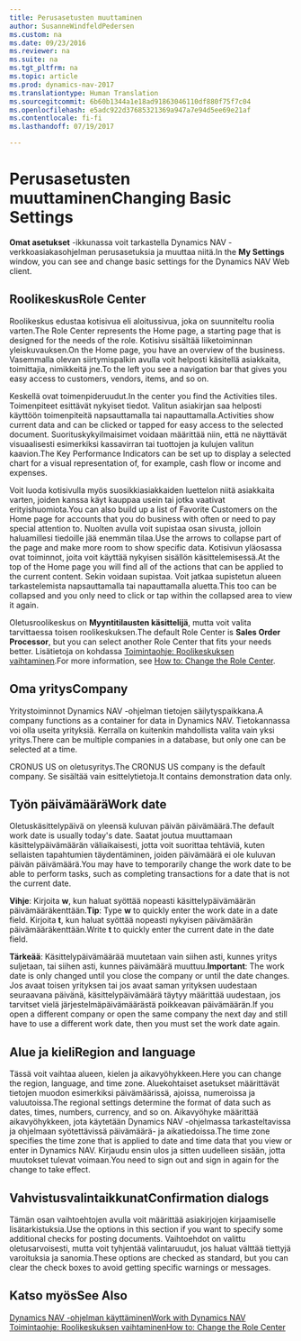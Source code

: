 ```yaml
---
title: Perusasetusten muuttaminen
author: SusanneWindfeldPedersen
ms.custom: na
ms.date: 09/23/2016
ms.reviewer: na
ms.suite: na
ms.tgt_pltfrm: na
ms.topic: article
ms.prod: dynamics-nav-2017
ms.translationtype: Human Translation
ms.sourcegitcommit: 6b60b1344a1e18ad91863046110df880f75f7c04
ms.openlocfilehash: e5adc922d37685321369a947a7e94d5ee69e21af
ms.contentlocale: fi-fi
ms.lasthandoff: 07/19/2017

---
```


# <a name="changing-basic-settings"></a><span data-ttu-id="69b39-102">Perusasetusten muuttaminen</span><span class="sxs-lookup"><span data-stu-id="69b39-102">Changing Basic Settings</span></span>
<span data-ttu-id="69b39-103">**Omat asetukset** -ikkunassa voit tarkastella Dynamics NAV -verkkoasiakasohjelman perusasetuksia ja muuttaa niitä.</span><span class="sxs-lookup"><span data-stu-id="69b39-103">In the **My Settings** window, you can see and change basic settings for the Dynamics NAV Web client.</span></span>  

## <a name="role-center"></a><span data-ttu-id="69b39-104">Roolikeskus</span><span class="sxs-lookup"><span data-stu-id="69b39-104">Role Center</span></span>
<span data-ttu-id="69b39-105">Roolikeskus edustaa kotisivua eli aloitussivua, joka on suunniteltu roolia varten.</span><span class="sxs-lookup"><span data-stu-id="69b39-105">The Role Center represents the Home page, a starting page that is designed for the needs of the role.</span></span> <span data-ttu-id="69b39-106">Kotisivu sisältää liiketoiminnan yleiskuvauksen.</span><span class="sxs-lookup"><span data-stu-id="69b39-106">On the Home page, you have an overview of the business.</span></span> <span data-ttu-id="69b39-107">Vasemmalla olevan siirtymispalkin avulla voit helposti käsitellä asiakkaita, toimittajia, nimikkeitä jne.</span><span class="sxs-lookup"><span data-stu-id="69b39-107">To the left you see a navigation bar that gives you easy access to customers, vendors, items, and so on.</span></span>

<span data-ttu-id="69b39-108">Keskellä ovat toimenpideruudut.</span><span class="sxs-lookup"><span data-stu-id="69b39-108">In the center you find the Activities tiles.</span></span> <span data-ttu-id="69b39-109">Toimenpiteet esittävät nykyiset tiedot. Valitun asiakirjan saa helposti käyttöön toimenpiteitä napsauttamalla tai napauttamalla.</span><span class="sxs-lookup"><span data-stu-id="69b39-109">Activities show current data and can be clicked or tapped for easy access to the selected document.</span></span> <span data-ttu-id="69b39-110">Suorituskykyilmaisimet voidaan määrittää niin, että ne näyttävät visuaalisesti esimerkiksi kassavirran tai tuottojen ja kulujen valitun kaavion.</span><span class="sxs-lookup"><span data-stu-id="69b39-110">The Key Performance Indicators can be set up to display a selected chart for a visual representation of, for example, cash flow or income and expenses.</span></span>

<span data-ttu-id="69b39-111">Voit luoda kotisivulla myös suosikkiasiakkaiden luettelon niitä asiakkaita varten, joiden kanssa käyt kauppaa usein tai jotka vaativat erityishuomiota.</span><span class="sxs-lookup"><span data-stu-id="69b39-111">You can also build up a list of Favorite Customers on the Home page for accounts that you do business with often or need to pay special attention to.</span></span> <span data-ttu-id="69b39-112">Nuolten avulla voit supistaa osan sivusta, jolloin haluamillesi tiedoille jää enemmän tilaa.</span><span class="sxs-lookup"><span data-stu-id="69b39-112">Use the arrows to collapse part of the page and make more room to show specific data.</span></span> <span data-ttu-id="69b39-113">Kotisivun yläosassa ovat toiminnot, joita voit käyttää nykyisen sisällön käsittelemisessä.</span><span class="sxs-lookup"><span data-stu-id="69b39-113">At the top of the Home page you will find all of the actions that can be applied to the current content.</span></span> <span data-ttu-id="69b39-114">Sekin voidaan supistaa. Voit jatkaa supistetun alueen tarkastelemista napsauttamalla tai napauttamalla aluetta.</span><span class="sxs-lookup"><span data-stu-id="69b39-114">This too can be collapsed and you only need to click or tap within the collapsed area to view it again.</span></span>

<span data-ttu-id="69b39-115">Oletusroolikeskus on **Myyntitilausten käsittelijä**, mutta voit valita tarvittaessa toisen roolikeskuksen.</span><span class="sxs-lookup"><span data-stu-id="69b39-115">The default Role Center is **Sales Order Processor**, but you can select another Role Center that fits your needs better.</span></span> <span data-ttu-id="69b39-116">Lisätietoja on kohdassa [Toimintaohje: Roolikeskuksen vaihtaminen](ui-change-role.md).</span><span class="sxs-lookup"><span data-stu-id="69b39-116">For more information, see [How to: Change the Role Center](ui-change-role.md).</span></span>

## <a name="company"></a><span data-ttu-id="69b39-117">Oma yritys</span><span class="sxs-lookup"><span data-stu-id="69b39-117">Company</span></span>
<span data-ttu-id="69b39-118">Yritystoiminnot Dynamics NAV -ohjelman tietojen säilytyspaikkana.</span><span class="sxs-lookup"><span data-stu-id="69b39-118">A company functions as a container for data in Dynamics NAV.</span></span> <span data-ttu-id="69b39-119">Tietokannassa voi olla useita yrityksiä. Kerralla on kuitenkin mahdollista valita vain yksi yritys.</span><span class="sxs-lookup"><span data-stu-id="69b39-119">There can be multiple companies in a database, but only one can be selected at a time.</span></span>

<span data-ttu-id="69b39-120">CRONUS US on oletusyritys.</span><span class="sxs-lookup"><span data-stu-id="69b39-120">The CRONUS US company is the default company.</span></span> <span data-ttu-id="69b39-121">Se sisältää vain esittelytietoja.</span><span class="sxs-lookup"><span data-stu-id="69b39-121">It contains demonstration data only.</span></span>   

## <a name="work-date"></a><span data-ttu-id="69b39-122">Työn päivämäärä</span><span class="sxs-lookup"><span data-stu-id="69b39-122">Work date</span></span>
<span data-ttu-id="69b39-123">Oletuskäsittelypäivä on yleensä kuluvan päivän päivämäärä.</span><span class="sxs-lookup"><span data-stu-id="69b39-123">The default work date is usually today's date.</span></span> <span data-ttu-id="69b39-124">Saatat joutua muuttamaan käsittelypäivämäärän väliaikaisesti, jotta voit suorittaa tehtäviä, kuten sellaisten tapahtumien täydentäminen, joiden päivämäärä ei ole kuluvan päivän päivämäärä.</span><span class="sxs-lookup"><span data-stu-id="69b39-124">You may have to temporarily change the work date to be able to perform tasks, such as completing transactions for a date that is not the current date.</span></span>

<span data-ttu-id="69b39-125">**Vihje**: Kirjoita **w**, kun haluat syöttää nopeasti käsittelypäivämäärän päivämääräkenttään.</span><span class="sxs-lookup"><span data-stu-id="69b39-125">**Tip**: Type **w** to quickly enter the work date in a date field.</span></span> <span data-ttu-id="69b39-126">Kirjoita **t**, kun haluat syöttää nopeasti nykyisen päivämäärän päivämääräkenttään.</span><span class="sxs-lookup"><span data-stu-id="69b39-126">Write **t** to quickly enter the current date in the date field.</span></span>

<span data-ttu-id="69b39-127">**Tärkeää**: Käsittelypäivämäärää muutetaan vain siihen asti, kunnes yritys suljetaan, tai siihen asti, kunnes päivämäärä muuttuu.</span><span class="sxs-lookup"><span data-stu-id="69b39-127">**Important**: The work date is only changed until you close the company or until the date changes.</span></span> <span data-ttu-id="69b39-128">Jos avaat toisen yrityksen tai jos avaat saman yrityksen uudestaan seuraavana päivänä, käsittelypäivämäärä täytyy määrittää uudestaan, jos tarvitset vielä järjestelmäpäivämäärästä poikkeavan päivämäärän.</span><span class="sxs-lookup"><span data-stu-id="69b39-128">If you open a different company or open the same company the next day and still have to use a different work date, then you must set the work date again.</span></span>

## <a name="region-and-language"></a><span data-ttu-id="69b39-129">Alue ja kieli</span><span class="sxs-lookup"><span data-stu-id="69b39-129">Region and language</span></span>
<span data-ttu-id="69b39-130">Tässä voit vaihtaa alueen, kielen ja aikavyöhykkeen.</span><span class="sxs-lookup"><span data-stu-id="69b39-130">Here you can change the region, language, and time zone.</span></span> <span data-ttu-id="69b39-131">Aluekohtaiset asetukset määrittävät tietojen muodon esimerkiksi päivämäärissä, ajoissa, numeroissa ja valuutoissa.</span><span class="sxs-lookup"><span data-stu-id="69b39-131">The regional settings determine the format of data such as dates, times, numbers, currency, and so on.</span></span> <span data-ttu-id="69b39-132">Aikavyöhyke määrittää aikavyöhykkeen, jota käytetään Dynamics NAV -ohjelmassa tarkasteltavissa ja ohjelmaan syötettävissä päivämäärä- ja aikatiedoissa.</span><span class="sxs-lookup"><span data-stu-id="69b39-132">The time zone specifies the time zone that is applied to date and time data that you view or enter in Dynamics NAV.</span></span> <span data-ttu-id="69b39-133">Kirjaudu ensin ulos ja sitten uudelleen sisään, jotta muutokset tulevat voimaan.</span><span class="sxs-lookup"><span data-stu-id="69b39-133">You need to sign out and sign in again for the change to take effect.</span></span>

## <a name="confirmation-dialogs"></a><span data-ttu-id="69b39-134">Vahvistusvalintaikkunat</span><span class="sxs-lookup"><span data-stu-id="69b39-134">Confirmation dialogs</span></span>
<span data-ttu-id="69b39-135">Tämän osan vaihtoehtojen avulla voit määrittää asiakirjojen kirjaamiselle lisätarkistuksia.</span><span class="sxs-lookup"><span data-stu-id="69b39-135">Use the options in this section if you want to specify some additional checks for posting documents.</span></span> <span data-ttu-id="69b39-136">Vaihtoehdot on valittu oletusarvoisesti, mutta voit tyhjentää valintaruudut, jos haluat välttää tiettyjä varoituksia ja sanomia.</span><span class="sxs-lookup"><span data-stu-id="69b39-136">These options are checked as standard, but you can clear the check boxes to avoid getting specific warnings or messages.</span></span>

## <a name="see-also"></a><span data-ttu-id="69b39-137">Katso myös</span><span class="sxs-lookup"><span data-stu-id="69b39-137">See Also</span></span>
[<span data-ttu-id="69b39-138">Dynamics NAV -ohjelman käyttäminen</span><span class="sxs-lookup"><span data-stu-id="69b39-138">Work with Dynamics NAV</span></span>](ui-work-product.md)  
[<span data-ttu-id="69b39-139">Toimintaohje: Roolikeskuksen vaihtaminen</span><span class="sxs-lookup"><span data-stu-id="69b39-139">How to: Change the Role Center</span></span>](ui-change-role.md)  

